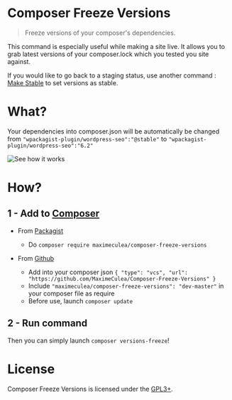 # Composer Freeze Versions

> Freeze versions of your composer's dependencies.

This command is especially useful while making a site live. It allows you to grab latest versions of your composer.lock which you tested you site against.

If you would like to go back to a staging status, use another command : [Make Stable](https://github.com/MaximeCulea/Composer-Stable-Versions) to set versions as stable.

# What?
Your dependencies into composer.json will be automatically be changed from `"wpackagist-plugin/wordpress-seo":"@stable"` to `"wpackagist-plugin/wordpress-seo":"6.2"` 

![See how it works](https://media.giphy.com/media/kFIBMBqzwh8OAjt2XJ/source.gif)

# How?
## 1 - Add to [Composer](http://composer.rarst.net/)

- From [Packagist](https://packagist.org/packages/maximeculea/composer-freeze-versions)
  - Do `composer require maximeculea/composer-freeze-versions`

- From [Github](https://github.com/MaximeCulea/Composer-Freeze-Versions)
  - Add into your composer json `{ "type": "vcs", "url": "https://github.com/MaximeCulea/Composer-Freeze-Versions" }`
  - Include `"maximeculea/composer-freeze-versions": "dev-master"` in your composer file as require
  - Before use, launch `composer update`

## 2 - Run command 
Then you can simply launch `composer versions-freeze`!

# License
Composer Freeze Versions is licensed under the [GPL3+](LICENSE.md).
